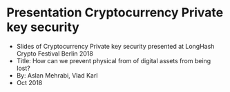 # Presentation Cryptocurrency Private key security
- Slides of Cryptocurrency Private key security presented at LongHash Crypto Festival Berlin 2018
- Title: How can we prevent physical from of digital assets from being lost?
- By: Aslan Mehrabi, Vlad Karl
- Oct 2018
